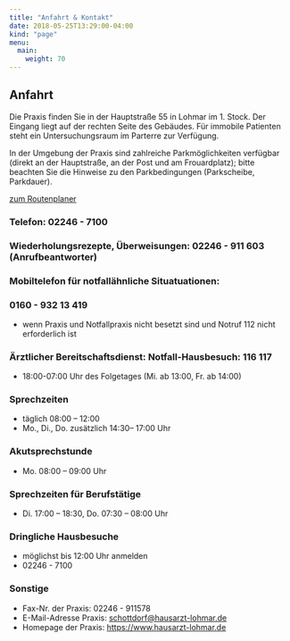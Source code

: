 ```yaml
---
title: "Anfahrt & Kontakt"
date: 2018-05-25T13:29:00-04:00
kind: "page"
menu:
  main:
    weight: 70
---
```


## Anfahrt

Die Praxis finden Sie in der Hauptstraße 55 in Lohmar im 1. Stock. Der Eingang liegt auf der rechten Seite des Gebäudes. Für immobile Patienten steht ein Untersuchungsraum im Parterre zur Verfügung. 

In der Umgebung der Praxis sind zahlreiche Parkmöglichkeiten verfügbar (direkt an der Hauptstraße, an der Post und am Frouardplatz); bitte beachten Sie die Hinweise zu den Parkbedingungen (Parkscheibe, Parkdauer).

[zum Routenplaner](https://maps.google.de/?daddr=Hauptstr.+55,+59747+Lohmar&t=h&z=16)

### Telefon: 02246 - 7100

### Wiederholungsrezepte, Überweisungen: 02246 - 911 603 (Anrufbeantworter) 

### Mobiltelefon für notfallähnliche Situatuationen: 
### 0160 - 932 13 419
- wenn Praxis und Notfallpraxis nicht besetzt sind und Notruf 112 nicht erforderlich ist

### Ärztlicher Bereitschaftsdienst: Notfall-Hausbesuch: 116 117 
- 18:00-07:00 Uhr des Folgetages (Mi. ab 13:00, Fr. ab 14:00) 

### Sprechzeiten
- täglich 08:00 – 12:00  
- Mo., Di., Do. zusätzlich 14:30– 17:00 Uhr

### Akutsprechstunde 
- Mo. 08:00 – 09:00 Uhr

### Sprechzeiten für Berufstätige
- Di. 17:00 – 18:30, Do. 07:30 – 08:00 Uhr

### Dringliche Hausbesuche 
- möglichst bis 12:00 Uhr anmelden 
- 02246 - 7100


### Sonstige
- Fax-Nr. der Praxis: 02246 - 911578
- E-Mail-Adresse Praxis: schottdorf@hausarzt-lohmar.de
- Homepage der Praxis: https://www.hausarzt-lohmar.de
